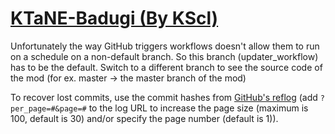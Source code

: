 # [KTaNE-Badugi (By KScl)](https://github.com/KScl/KTaNE-Badugi)

Unfortunately the way GitHub triggers workflows doesn't allow them to run on a schedule on a non-default branch. So this branch (updater_workflow) has to be the default. Switch to a different branch to see the source code of the mod (for ex. master -> the master branch of the mod)

To recover lost commits, use the commit hashes from [GitHub's reflog](https://api.github.com/repos/KtaneModules/KTaNE-Badugi-KScl/events) (add `?per_page=#&page=#` to the log URL to increase the page size (maximum is 100, default is 30) and/or specify the page number (default is 1)).

